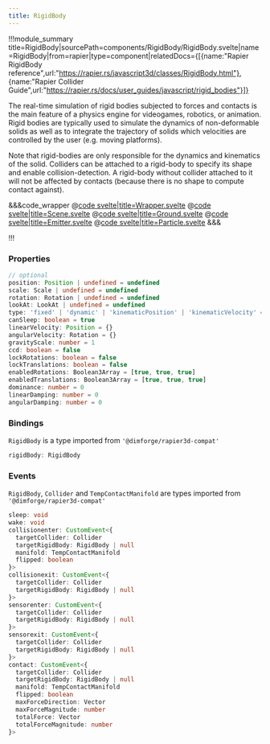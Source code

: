 ```yaml
---
title: RigidBody
---
```


<script lang="ts">
import Wrapper from '$examples/rapier/rigid-body/Wrapper.svelte'
</script>

!!!module_summary title=RigidBody|sourcePath=components/RigidBody/RigidBody.svelte|name=RigidBody|from=rapier|type=component|relatedDocs={[{name:"Rapier RigidBody reference",url:"https://rapier.rs/javascript3d/classes/RigidBody.html"}, {name:"Rapier Collider Guide",url:"https://rapier.rs/docs/user_guides/javascript/rigid_bodies"}]}

The real-time simulation of rigid bodies subjected to forces and contacts is the main feature of a physics engine for videogames, robotics, or animation. Rigid bodies are typically used to simulate the dynamics of non-deformable solids as well as to integrate the trajectory of solids which velocities are controlled by the user (e.g. moving platforms).

Note that rigid-bodies are only responsible for the dynamics and kinematics of the solid. Colliders can be attached to a rigid-body to specify its shape and enable collision-detection. A rigid-body without collider attached to it will not be affected by contacts (because there is no shape to compute contact against).

<ExampleWrapper>
  <Wrapper />
</ExampleWrapper>

&&&code_wrapper
@[code svelte|title=Wrapper.svelte](../../examples/rapier/rigid-body/Wrapper.svelte)
@[code svelte|title=Scene.svelte](../../examples/rapier/rigid-body/Scene.svelte)
@[code svelte|title=Ground.svelte](../../examples/rapier/rigid-body/Ground.svelte)
@[code svelte|title=Emitter.svelte](../../examples/rapier/rigid-body/Emitter.svelte)
@[code svelte|title=Particle.svelte](../../examples/rapier/rigid-body/Particle.svelte)
&&&

!!!

### Properties

```ts
// optional
position: Position | undefined = undefined
scale: Scale | undefined = undefined
rotation: Rotation | undefined = undefined
lookAt: LookAt | undefined = undefined
type: 'fixed' | 'dynamic' | 'kinematicPosition' | 'kinematicVelocity' = 'dynamic'
canSleep: boolean = true
linearVelocity: Position = {}
angularVelocity: Rotation = {}
gravityScale: number = 1
ccd: boolean = false
lockRotations: boolean = false
lockTranslations: boolean = false
enabledRotations: Boolean3Array = [true, true, true]
enabledTranslations: Boolean3Array = [true, true, true]
dominance: number = 0
linearDamping: number = 0
angularDamping: number = 0
```

### Bindings

`RigidBody` is a type imported from `'@dimforge/rapier3d-compat'`

```ts
rigidBody: RigidBody
```

### Events

`RigidBody`, `Collider` and `TempContactManifold` are types imported from `'@dimforge/rapier3d-compat'`

```ts
sleep: void
wake: void
collisionenter: CustomEvent<{
  targetCollider: Collider
  targetRigidBody: RigidBody | null
  manifold: TempContactManifold
  flipped: boolean
}>
collisionexit: CustomEvent<{
  targetCollider: Collider
  targetRigidBody: RigidBody | null
}>
sensorenter: CustomEvent<{
  targetCollider: Collider
  targetRigidBody: RigidBody | null
}>
sensorexit: CustomEvent<{
  targetCollider: Collider
  targetRigidBody: RigidBody | null
}>
contact: CustomEvent<{
  targetCollider: Collider
  targetRigidBody: RigidBody | null
  manifold: TempContactManifold
  flipped: boolean
  maxForceDirection: Vector
  maxForceMagnitude: number
  totalForce: Vector
  totalForceMagnitude: number
}>
```
